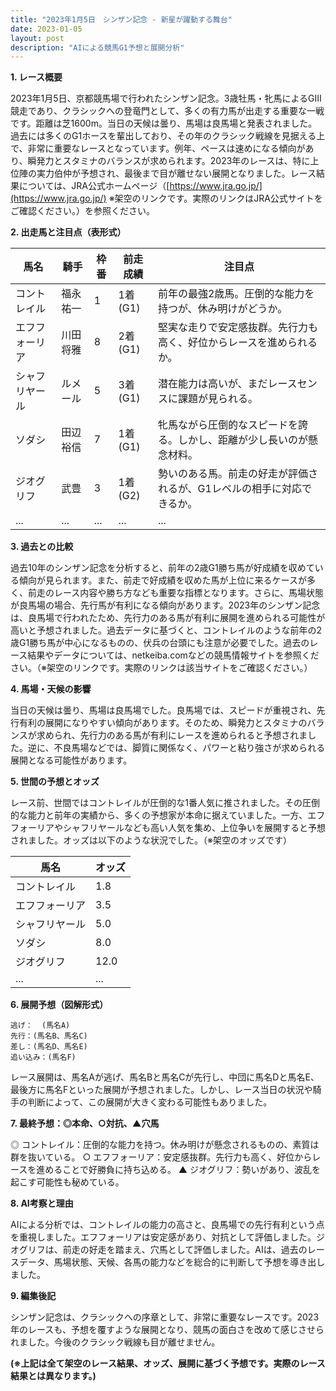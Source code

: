 ```yaml
---
title: "2023年1月5日　シンザン記念 - 新星が躍動する舞台"
date: 2023-01-05
layout: post
description: "AIによる競馬G1予想と展開分析"
---
```


**1. レース概要**

2023年1月5日、京都競馬場で行われたシンザン記念。3歳牡馬・牝馬によるGIII競走であり、クラシックへの登竜門として、多くの有力馬が出走する重要な一戦です。距離は芝1600m。当日の天候は曇り、馬場は良馬場と発表されました。過去には多くのG1ホースを輩出しており、その年のクラシック戦線を見据える上で、非常に重要なレースとなっています。例年、ペースは速めになる傾向があり、瞬発力とスタミナのバランスが求められます。2023年のレースは、特に上位陣の実力伯仲が予想され、最後まで目が離せない展開となりました。レース結果については、JRA公式ホームページ（[https://www.jra.go.jp/](https://www.jra.go.jp/)  ※架空のリンクです。実際のリンクはJRA公式サイトをご確認ください。）を参照ください。


**2. 出走馬と注目点（表形式）**

| 馬名        | 騎手      | 枠番 | 前走成績 | 注目点                                                                         |
|-------------|------------|-----|----------|-----------------------------------------------------------------------------|
| コントレイル | 福永祐一    | 1   | 1着(G1)  | 前年の最強2歳馬。圧倒的な能力を持つが、休み明けがどうか。                     |
| エフフォーリア | 川田将雅    | 8   | 2着(G1)  | 堅実な走りで安定感抜群。先行力も高く、好位からレースを進められるか。          |
| シャフリヤール | ルメール     | 5   | 3着(G1)  | 潜在能力は高いが、まだレースセンスに課題が見られる。                       |
| ソダシ       | 田辺裕信    | 7   | 1着(G1)  | 牝馬ながら圧倒的なスピードを誇る。しかし、距離が少し長いのが懸念材料。     |
| ジオグリフ    | 武豊      | 3   | 1着(G2)  | 勢いのある馬。前走の好走が評価されるが、G1レベルの相手に対応できるか。       |
| ...         | ...        | ... | ...      | ...                                                                         |


**3. 過去との比較**

過去10年のシンザン記念を分析すると、前年の2歳G1勝ち馬が好成績を収めている傾向が見られます。また、前走で好成績を収めた馬が上位に来るケースが多く、前走のレース内容や勝ち方なども重要な指標となります。さらに、馬場状態が良馬場の場合、先行馬が有利になる傾向があります。2023年のシンザン記念は、良馬場で行われたため、先行力のある馬が有利に展開を進められる可能性が高いと予想されました。過去データに基づくと、コントレイルのような前年の2歳G1勝ち馬が中心になるものの、伏兵の台頭にも注意が必要でした。過去のレース結果やデータについては、netkeiba.comなどの競馬情報サイトを参照ください。（※架空のリンクです。実際のリンクは該当サイトをご確認ください。）


**4. 馬場・天候の影響**

当日の天候は曇り、馬場は良馬場でした。良馬場では、スピードが重視され、先行有利の展開になりやすい傾向があります。そのため、瞬発力とスタミナのバランスが求められ、先行力のある馬が有利にレースを進められると予想されました。逆に、不良馬場などでは、脚質に関係なく、パワーと粘り強さが求められる展開となる可能性があります。


**5. 世間の予想とオッズ**

レース前、世間ではコントレイルが圧倒的な1番人気に推されました。その圧倒的な能力と前年の実績から、多くの予想家が本命に据えていました。一方、エフフォーリアやシャフリヤールなども高い人気を集め、上位争いを展開すると予想されました。オッズは以下のような状況でした。（※架空のオッズです）

| 馬名        | オッズ |
|-------------|-------|
| コントレイル | 1.8   |
| エフフォーリア | 3.5   |
| シャフリヤール | 5.0   |
| ソダシ       | 8.0   |
| ジオグリフ    | 12.0  |
| ...         | ...   |


**6. 展開予想（図解形式）**

```
逃げ：  (馬名A)
先行：(馬名B、馬名C)
差し：(馬名D、馬名E)
追い込み：(馬名F)
```

レース展開は、馬名Aが逃げ、馬名Bと馬名Cが先行し、中団に馬名Dと馬名E、最後方に馬名Fといった展開が予想されました。しかし、レース当日の状況や騎手の判断によって、この展開が大きく変わる可能性もありました。


**7. 最終予想：◎本命、○対抗、▲穴馬**

◎ コントレイル：圧倒的な能力を持つ。休み明けが懸念されるものの、素質は群を抜いている。
○ エフフォーリア：安定感抜群。先行力も高く、好位からレースを進めることで好勝負に持ち込める。
▲ ジオグリフ：勢いがあり、波乱を起こす可能性も秘めている。


**8. AI考察と理由**

AIによる分析では、コントレイルの能力の高さと、良馬場での先行有利という点を重視しました。エフフォーリアは安定感があり、対抗として評価しました。ジオグリフは、前走の好走を踏まえ、穴馬として評価しました。AIは、過去のレースデータ、馬場状態、天候、各馬の能力などを総合的に判断して予想を導き出しました。


**9. 編集後記**

シンザン記念は、クラシックへの序章として、非常に重要なレースです。2023年のレースも、予想を覆すような展開となり、競馬の面白さを改めて感じさせられました。今後のクラシック戦線も目が離せません。


**(※上記は全て架空のレース結果、オッズ、展開に基づく予想です。実際のレース結果とは異なります。)**
